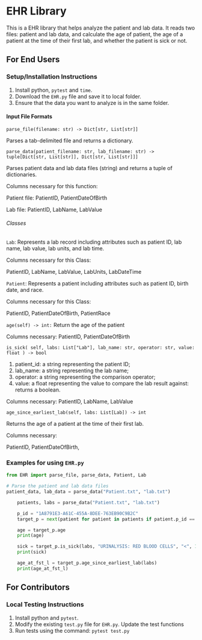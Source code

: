 # EHR Library

This is a EHR library that helps analyze the patient and lab data. It reads two files: patient and lab data, and calculate the age of patient, the age of a patient at the time of their first lab, and whether the patient is sick or not.


## For End Users

### Setup/Installation Instructions

1. Install python,  `pytest` and  `time`.
2. Download the `EHR.py` file and save it to local folder.
3. Ensure that the data you want to analyze is in the same folder. 

#### Input File Formats

`parse_file(filename: str) -> Dict[str, List[str]]`

Parses a tab-delimited file and returns a dictionary. 


`parse_data(patient_filename: str, lab_filename: str) -> tuple[Dict[str, List[str]], Dict[str, List[str]]]`

Parses patient data and lab data files (string) and returns a tuple of dictionaries. 

Columns necessary for this function:

Patient file:
PatientID,
PatientDateOfBirth

Lab file:
PatientID,
LabName,
LabValue

###### Classes
`Lab`: Represents a lab record including attributes such as patient ID, lab name, lab value, lab units, and lab time.

Columns necessary for this Class:

PatientID,
LabName,
LabValue,
LabUnits,
LabDateTime


`Patient`: Represents a patient including attributes such as patient ID, birth date, and race.

Columns necessary for this Class:

PatientID,
PatientDateOfBirth,
PatientRace


`age(self) -> int:`
Return the age of the patient

Columns necessary:
PatientID,
PatientDateOfBirth

`is_sick(
        self, labs: List["Lab"], lab_name: str, operator: str, value: float
    ) -> bool`




1. patient_id: a string representing the patient ID; 
2. lab_name: a string representing the lab name; 
3. operator: a string representing the comparison operator; 
4. value: a float representing the value to compare the lab result against:  returns a boolean.

Columns necessary:
PatientID,
LabName,
LabValue

`age_since_earliest_lab(self, labs: List[Lab]) -> int`

Returns the age of a patient at the time of their first lab.

Columns necessary:

PatientID,
PatientDateOfBirth,


### Examples for using  `EHR.py`


```python
from EHR import parse_file, parse_data, Patient, Lab

# Parse the patient and lab data files
patient_data, lab_data = parse_data("Patient.txt", "lab.txt")

    patients, labs = parse_data("Patient.txt", "lab.txt")

    p_id = "1A8791E3-A61C-455A-8DEE-763EB90C9B2C"
    target_p = next(patient for patient in patients if patient.p_id == p_id)

    age = target_p.age
    print(age)

    sick = target_p.is_sick(labs, "URINALYSIS: RED BLOOD CELLS", "<", 10)
    print(sick)

    age_at_fst_l = target_p.age_since_earliest_lab(labs)
    print(age_at_fst_l)
```

## For Contributors

### Local Testing Instructions

1. Install python and `pytest`.
2. Modify the existing `test.py` file for `EHR.py`. Update the test functions
3. Run tests using the command: `pytest test.py`
